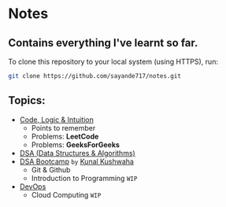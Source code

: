 # Notes

## Contains everything I've learnt so far.

To clone this repository to your local system (using HTTPS), run:
```bash
git clone https://github.com/sayande717/notes.git
```

## Topics:
- [Code, Logic & Intuition](./topics/code-logic-intuition/00-code-logic-intuition.md)
  - Points to remember
  - Problems: **LeetCode**
  - Problems: **GeeksForGeeks**
- [DSA (Data Structures & Algorithms)](./topics/01-dsa.md)
- [DSA Bootcamp](./topics/02-dsa-bootcamp.md) `by` [Kunal Kushwaha](https://youtube.com/playlist?list=PL9gnSGHSqcnr_DxHsP7AW9ftq0AtAyYqJ)
  -  Git & Github
  -  Introduction to Programming `WIP`
- [DevOps](./topics/03-devops.md)
  - Cloud Computing `WIP`